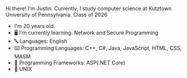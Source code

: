 

<!--
**JustinCostenbader/JustinCostenbader** is a ✨ _special_ ✨ repository because its `README.md` (this file) appears on your GitHub profile.

Here are some ideas to get you started:

- 🔭 I’m currently working on ...
- 🌱 I’m currently learning ...
- 👯 I’m looking to collaborate on ...
- 🤔 I’m looking for help with ...
- 💬 Ask me about ...
- 📫 How to reach me: ...
- 😄 Pronouns: ...
- ⚡ Fun fact: ...
-->

Hi there! I'm Justin. Currently, I study computer science at Kutztown University of Pennsylvania. 
Class of 2026

-  I'm 20 years old.
- 🖥️ I'm currently learning: Network and Secure Programming
- 🔤 Languages: English
- ⌨️ Programming Languages: C++, C#, Java, JavaScript, HTML, CSS, MASM
- 🔢 Programming Frameworks: ASP(.NET Core)
- 🐧 UNIX
